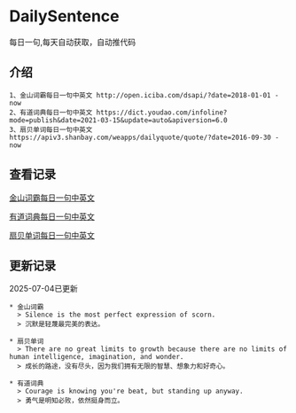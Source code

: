 # DailySentence

每日一句,每天自动获取，自动推代码

## 介绍

```
1、金山词霸每日一句中英文 http://open.iciba.com/dsapi/?date=2018-01-01 - now
2、有道词典每日一句中英文 https://dict.youdao.com/infoline?mode=publish&date=2021-03-15&update=auto&apiversion=6.0
3、扇贝单词每日一句中英文 https://apiv3.shanbay.com/weapps/dailyquote/quote/?date=2016-09-30 - now
```

## 查看记录

[金山词霸每日一句中英文](./data/iciba/)

[有道词典每日一句中英文](./data/youdao/)

[扇贝单词每日一句中英文](./data/shanbay/)

## 更新记录
2025-07-04已更新 
```
* 金山词霸
  > Silence is the most perfect expression of scorn.
  > 沉默是轻蔑最完美的表达。

* 扇贝单词
  > There are no great limits to growth because there are no limits of human intelligence, imagination, and wonder.
  > 成长的路途，没有尽头，因为我们拥有无限的智慧、想象力和好奇心。

* 有道词典
  > Courage is knowing you're beat, but standing up anyway.
  > 勇气是明知必败，依然挺身而立。

```
